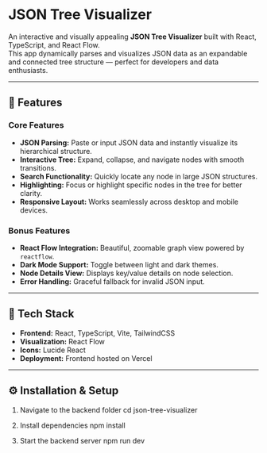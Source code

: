# JSON Tree Visualizer 

An interactive and visually appealing **JSON Tree Visualizer** built with React, TypeScript, and React Flow.  
This app dynamically parses and visualizes JSON data as an expandable and connected tree structure — perfect for developers and data enthusiasts.

---

## 🚀 Features

### Core Features
- **JSON Parsing:** Paste or input JSON data and instantly visualize its hierarchical structure.
- **Interactive Tree:** Expand, collapse, and navigate nodes with smooth transitions.
- **Search Functionality:** Quickly locate any node in large JSON structures.
- **Highlighting:** Focus or highlight specific nodes in the tree for better clarity.
- **Responsive Layout:** Works seamlessly across desktop and mobile devices.

### Bonus Features
- **React Flow Integration:** Beautiful, zoomable graph view powered by `reactflow`.
- **Dark Mode Support:** Toggle between light and dark themes.
- **Node Details View:** Displays key/value details on node selection.
- **Error Handling:** Graceful fallback for invalid JSON input.

---

## 🧩 Tech Stack

- **Frontend:** React, TypeScript, Vite, TailwindCSS
- **Visualization:** React Flow
- **Icons:** Lucide React
- **Deployment:** Frontend hosted on Vercel


---

## ⚙️ Installation & Setup

1. Navigate to the backend folder
cd json-tree-visualizer

2. Install dependencies
npm install

3. Start the backend server
npm run dev


